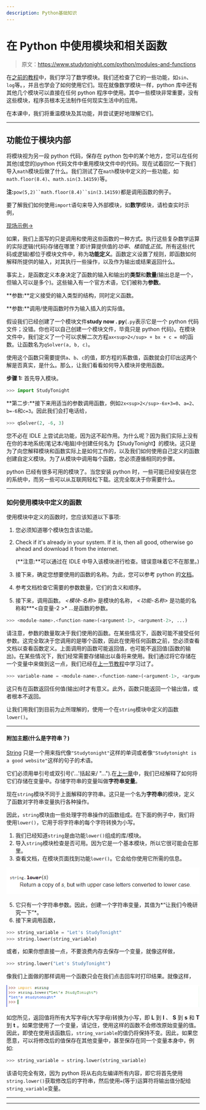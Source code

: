 ```yaml
---
description: Python基础知识
---
```


# 在 Python 中使用模块和相关函数

> 原文：<https://www.studytonight.com/python/modules-and-functions>

在[之前的教程](numbers-and-math-functions)中，我们学习了数学模块。我们还检查了它的一些功能，如`sin`、`log`等。，并且也学会了如何使用它们。现在就像数学模块一样，python 库中还有其他几个模块可以直接在任何 python 程序中使用。其中一些模块非常重要，没有这些模块，程序员根本无法制作任何现实生活中的应用。

在本课中，我们将重温模块及其功能，并尝试更好地理解它们。

* * *

## 功能位于模块内部

将模块视为另一段 python 代码，保存在 python 包中的某个地方，您可以在任何其他(或您的)python 代码文件中重用模块文件中的代码。现在试着回忆一下我们导入`math`模块后做了什么。我们测试了在`math`模块中定义的一些功能，如`math.floor(8.4)`、`math.sin(3.14159)`等。

**注:**`pow(5,2)``math.floor(8.4)``sin(3.14159)`都是调用函数的例子。

要了解我们如何使用`import`语句来导入外部模块，如**数学**模块，请检查实时示例，

[现场示例→](/code/python/using-math-module.php)

如果，我们上面写的只是调用和使用这些函数的一种方式。执行这些复杂数学运算的实际逻辑(代码)存储在哪里？即计算提供值的*功率*、*楼层*或*正弦*。所有这些(代码或逻辑)都位于模块文件中，称为**功能定义**。函数定义设置了规则，即函数如何解释所提供的输入，对其执行一些操作，以及作为输出或结果返回什么。

事实上，是函数定义本身决定了函数的输入和输出的**类型**和**数量**(输出总是一个，但输入可以是多个)。这些输入有一个官方术语，它们被称为**参数**。

**参数:**定义接受的输入类型的结构，同时定义函数。

**参数:**调用/使用函数时作为输入插入的实际值。

假设我们已经创建了一个模块文件**study now . py**(`.py`表示它是一个 python 代码文件；没错。你也可以自己创建一个模块文件，毕竟只是 python 代码)。在模块文件中，我们定义了一个可以求解二次方程`ax<sup>2</sup> + bx + c = 0`的函数。让函数名为`qSolver(a, b, c)`。

使用这个函数只需要提供`a`、`b`、`c`的值，即方程的系数值，函数就会打印出这两个解是否真实，是什么。那么，让我们看看如何导入模块并使用函数。

**步骤 1:** 首先导入模块。

```py
>>> import StudyTonight
```

**第二步:**接下来用适当的参数调用函数，例如`2x<sup>2</sup>-6x+3=0`、`a=2`、`b=-6`和`c=3`。因此我们会打电话给，

```py
>>> qSolver(2, -6, 3)
```

您不必在 IDLE 上尝试此功能，因为这不起作用。为什么呢？因为我们实际上没有在你的本地系统(笔记本/电脑)中创建任何名为【StudyTonight】的模块。这只是为了向您解释模块和函数实际上是如何工作的，以及我们如何使用自己定义的函数创建自定义模块。为了从模块中调用每个函数，您必须遵循相同的步骤。

python 已经有很多可用的模块了。当您安装 python 时，一些可能已经安装在您的系统中，而另一些可以从互联网轻松下载。这完全取决于你需要什么。

* * *

### 如何使用模块中定义的函数

使用模块中定义的函数时，您应该知道以下事项:

1.  您必须知道哪个模块包含该功能。
2.  Check if it's already in your system. If it is, then all good, otherwise go ahead and download it from the internet.

    (**注意:**可以通过在 IDLE 中导入该模块进行检查。错误意味着它不在那里。)

3.  接下来，确定您想要使用的函数的名称。为此，您可以参考 python 的[文档](https://docs.python.org/2/index.html)。
4.  参考文档检查它需要的参数数量，它们的含义和顺序。
5.  接下来，调用函数。 *<模块-名称>* 是模块的名称， *<功能-名称>* 是功能的名称和*<agr ument-1>**<自变量-2 >* ...是函数的参数。

```py
>>> <module-name>.<function-name>(<argument-1>, <argument-2>, ...)
```

请注意，参数的数量取决于我们使用的函数。在某些情况下，函数可能不接受任何参数。这完全取决于您调用的是哪个函数，因此在使用任何函数之前，您必须查看文档以查看函数定义。上面调用的函数可能返回值，也可能不返回值(函数的输出)。在某些情况下，我们经常需要存储输出以备将来使用。我们通过将它存储在一个变量中来做到这一点，我们已经在[上一节教程](variables-in-python)中学习过了。

```py
>>> variable-name = <module-name>.<function-name>(<argument-1>, <argument-2>, ...)
```

这只有在函数返回任何值(输出)时才有意义。此外，函数只能返回一个输出值，或者根本不返回。

让我们用我们到目前为止所理解的，使用一个在`string`模块中定义的函数`lower()`。

* * *

#### 附加主题(什么是字符串？)

[String](string-in-python) 只是一个用来指代像`"Studytonight"`这样的单词或者像`"Studytonight is a good website"`这样的句子的术语。

它们必须用单引号或双引号('...'括起来/ "...").在[上一章](operators-in-python)中，我们已经解释了如何将它们存储在变量中。存储字符串的变量叫做**字符串变量**。

现在`string`模块不同于上面解释的字符串。这只是一个名为**字符串**的模块，定义了函数对字符串变量执行各种操作。

因此，`string`模块由一些处理字符串操作的函数组成。在下面的例子中，我们将使用`lower()`，它用于将字符串的每个字符转换为小写。

1.  我们已经知道`string`是由功能`lower()`组成的库/模块。
2.  导入`string`模块检查是否可用。因为它是一个基本模块，所以它很可能会在那里。
3.  查看文档，在模块页面找到功能`lower()`。它会给你使用它所需的信息。

![Modules and Functions](img/3f8baffb9ff2d6105a2ccad238378a0a.png)

5.  它只有一个字符串参数。因此，创建一个字符串变量，其值为*“让我们今晚研究一下”*。
6.  接下来调用函数，

```py
>>> string_variable = "Let's StudyTonight"
>>> string.lower(string_variable)
```

或者，如果你想直接一点，不要浪费内存去保存一个变量，就像这样做，

```py
>>> string.lower("Let's StudyTonight")
```

像我们上面做的那样调用一个函数只会在我们点击回车时打印结果。就像这样，

![Modules and Functions](img/3645e2eedac20b2c81c8e915502f3b9e.png)

如您所见，返回值将所有大写字母(大写字母)转换为小写，即 **L** 到 **l** 、 **S** 到 **s** 和 **T** 到 **t** 。如果您使用了一个变量，请记住，使用这样的函数不会修改原始变量的值。因此，即使在使用该函数后，`string_variable`的值仍将保持不变。因此，如果您愿意，可以将修改后的值保存在其他变量中，甚至保存在同一个变量本身中，例如:

```py
>>> string_variable = string.lower(string_variable)
```

该语句完全有效，因为 python 将从右向左编译所有内容，即它将首先使用`string.lower()`获取修改后的字符串，然后使用`=`(等于)运算符将输出值分配给`string_variable`变量。

* * *

* * *